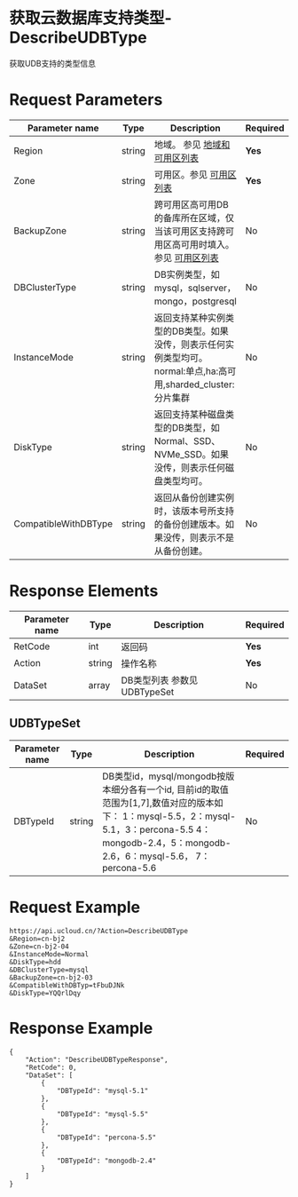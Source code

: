 # 获取云数据库支持类型-DescribeUDBType

获取UDB支持的类型信息

# Request Parameters
|Parameter name|Type|Description|Required|
|---|---|---|---|
|Region|string|地域。 参见 [地域和可用区列表](api/summary/regionlist)|**Yes**|
|Zone|string|可用区。参见 [可用区列表](api/summary/regionlist)|**Yes**|
|BackupZone|string|跨可用区高可用DB的备库所在区域，仅当该可用区支持跨可用区高可用时填入。参见 [可用区列表](api/summary/regionlist)|No|
|DBClusterType|string|DB实例类型，如mysql，sqlserver，mongo，postgresql|No|
|InstanceMode|string|返回支持某种实例类型的DB类型。如果没传，则表示任何实例类型均可。normal:单点,ha:高可用,sharded_cluster:分片集群|No|
|DiskType|string|返回支持某种磁盘类型的DB类型，如Normal、SSD、NVMe_SSD。如果没传，则表示任何磁盘类型均可。|No|
|CompatibleWithDBType|string|返回从备份创建实例时，该版本号所支持的备份创建版本。如果没传，则表示不是从备份创建。|No|

# Response Elements
|Parameter name|Type|Description|Required|
|---|---|---|---|
|RetCode|int|返回码|**Yes**|
|Action|string|操作名称|**Yes**|
|DataSet|array|DB类型列表 参数见 UDBTypeSet|No|

## UDBTypeSet
|Parameter name|Type|Description|Required|
|---|---|---|---|
|DBTypeId|string|DB类型id，mysql/mongodb按版本细分各有一个id, 目前id的取值范围为[1,7],数值对应的版本如下： 1：mysql-5.5，2：mysql-5.1，3：percona-5.5 4：mongodb-2.4，5：mongodb-2.6，6：mysql-5.6， 7：percona-5.6|No|

# Request Example
```
https://api.ucloud.cn/?Action=DescribeUDBType
&Region=cn-bj2
&Zone=cn-bj2-04
&InstanceMode=Normal
&DiskType=hdd
&DBClusterType=mysql
&BackupZone=cn-bj2-03
&CompatibleWithDBTyp=tFbuDJNk
&DiskType=YQQrlDqy
```

# Response Example
```
{
    "Action": "DescribeUDBTypeResponse", 
    "RetCode": 0, 
    "DataSet": [
        {
            "DBTypeId": "mysql-5.1"
        }, 
        {
            "DBTypeId": "mysql-5.5"
        }, 
        {
            "DBTypeId": "percona-5.5"
        }, 
        {
            "DBTypeId": "mongodb-2.4"
        }
    ]
}
```

